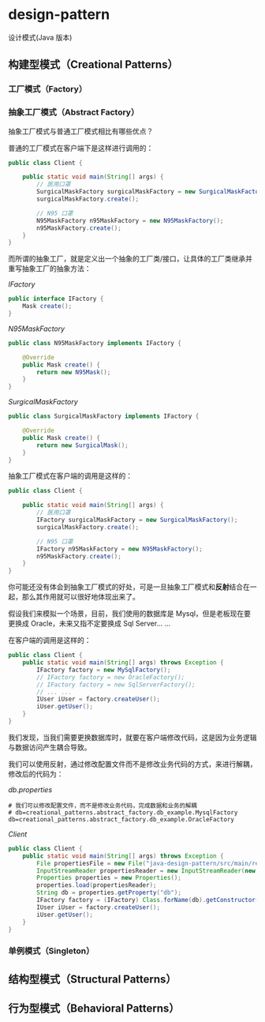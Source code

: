# design-pattern
设计模式(Java 版本)
## 构建型模式（Creational Patterns）
### 工厂模式（Factory）
### 抽象工厂模式（Abstract Factory）

抽象工厂模式与普通工厂模式相比有哪些优点？

普通的工厂模式在客户端下是这样进行调用的：
```java
public class Client {

    public static void main(String[] args) {
        // 医用口罩
        SurgicalMaskFactory surgicalMaskFactory = new SurgicalMaskFactory();
        surgicalMaskFactory.create();

        // N95 口罩
        N95MaskFactory n95MaskFactory = new N95MaskFactory();
        n95MaskFactory.create();
    }
}
```

而所谓的抽象工厂，就是定义出一个抽象的工厂类/接口，让具体的工厂类继承并重写抽象工厂的抽象方法：

*IFactory*
```java
public interface IFactory {
    Mask create();
}
```
*N95MaskFactory*
```java
public class N95MaskFactory implements IFactory {

    @Override
    public Mask create() {
        return new N95Mask();
    }
}
```
*SurgicalMaskFactory*
```java
public class SurgicalMaskFactory implements IFactory {

    @Override
    public Mask create() {
        return new SurgicalMask();
    }
}
```
抽象工厂模式在客户端的调用是这样的：
```java
public class Client {

    public static void main(String[] args) {
        // 医用口罩
        IFactory surgicalMaskFactory = new SurgicalMaskFactory();
        surgicalMaskFactory.create();

        // N95 口罩
        IFactory n95MaskFactory = new N95MaskFactory();
        n95MaskFactory.create();
    }
}
```
你可能还没有体会到抽象工厂模式的好处，可是一旦抽象工厂模式和**反射**结合在一起，那么其作用就可以很好地体现出来了。

假设我们来模拟一个场景，目前，我们使用的数据库是 Mysql，但是老板现在要更换成 Oracle，未来又指不定要换成 Sql Server... ...

在客户端的调用是这样的：
```java
public class Client {
    public static void main(String[] args) throws Exception {
        IFactory factory = new MySqlFactory();
        // IFactory factory = new OracleFactory();
        // IFactory factory = new SqlServerFactory();
        // ... ...
        IUser iUser = factory.createUser();
        iUser.getUser();
    }
}
```
我们发现，当我们需要更换数据库时，就要在客户端修改代码，这是因为业务逻辑与数据访问产生耦合导致。

我们可以使用反射，通过修改配置文件而不是修改业务代码的方式，来进行解耦，修改后的代码为：

*db.properties*
```properties
# 我们可以修改配置文件，而不是修改业务代码，完成数据和业务的解耦
# db=creational_patterns.abstract_factory.db_example.MysqlFactory
db=creational_patterns.abstract_factory.db_example.OracleFactory
```
*Client*
```java
public class Client {
    public static void main(String[] args) throws Exception {
        File propertiesFile = new File("java-design-pattern/src/main/resources/db.properties");
        InputStreamReader propertiesReader = new InputStreamReader(new FileInputStream(propertiesFile.getAbsolutePath()), "UTF-8");
        Properties properties = new Properties();
        properties.load(propertiesReader);
        String db = properties.getProperty("db");
        IFactory factory = (IFactory) Class.forName(db).getConstructor().newInstance();
        IUser iUser = factory.createUser();
        iUser.getUser();
    }
}
```

### 单例模式（Singleton）
## 结构型模式（Structural Patterns）
## 行为型模式（Behavioral Patterns）
